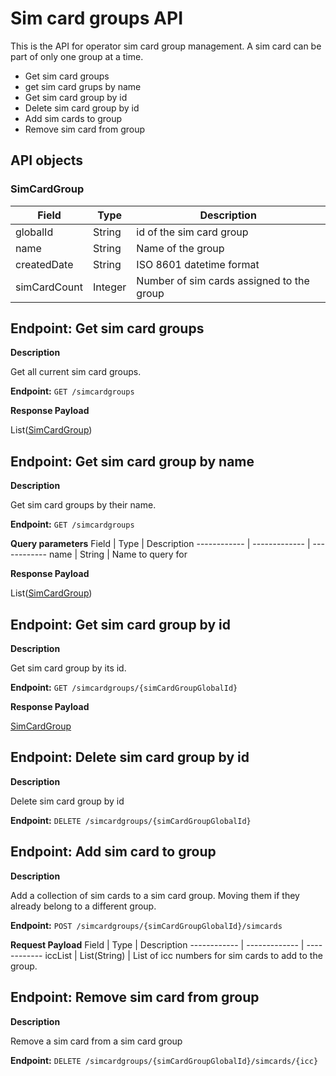 # Sim card groups API
This is the API for operator sim card group management.
A sim card can be part of only one group at a time.

* Get sim card groups
* get sim card grups by name
* Get sim card group by id
* Delete sim card group by id
* Add sim cards to group
* Remove sim card from group

## API objects

### SimCardGroup
Field        	| Type          | Description
------------ 	| ------------- | ------------
globalId 		| String        | id of the sim card group
name 	        | String        | Name of the group
createdDate 	| String        | ISO 8601 datetime format
simCardCount 	| Integer       | Number of sim cards assigned to the group

## Endpoint: Get sim card groups

**Description**

Get all current sim card groups.

**Endpoint:** `GET /simcardgroups`

**Response Payload**

List([SimCardGroup](/api/simcard-groups/#simcardgroup))

## Endpoint: Get sim card group by name

**Description**

Get sim card groups by their name.

**Endpoint:** `GET /simcardgroups`

**Query parameters**
Field        	| Type          | Description
------------ 	| ------------- | ------------
name 		    | String        | Name to query for

**Response Payload**

List([SimCardGroup](/api/simcard-groups/#simcardgroup))

## Endpoint: Get sim card group by id

**Description**

Get sim card group by its id.

**Endpoint:** `GET /simcardgroups/{simCardGroupGlobalId}`

**Response Payload**

[SimCardGroup](/api/simcard-groups/#simcardgroup)

## Endpoint: Delete sim card group by id

**Description**

Delete sim card group by id

**Endpoint:** `DELETE /simcardgroups/{simCardGroupGlobalId}`

## Endpoint: Add sim card to group

**Description**

Add a collection of sim cards to a sim card group. Moving them if they already belong to a different group.

**Endpoint:** `POST /simcardgroups/{simCardGroupGlobalId}/simcards`

**Request Payload**
Field        	| Type          | Description
------------ 	| ------------- | ------------
iccList 		| List(String)  | List of icc numbers for sim cards to add to the group.

## Endpoint: Remove sim card from group

**Description**

Remove a sim card from a sim card group

**Endpoint:** `DELETE /simcardgroups/{simCardGroupGlobalId}/simcards/{icc}`
